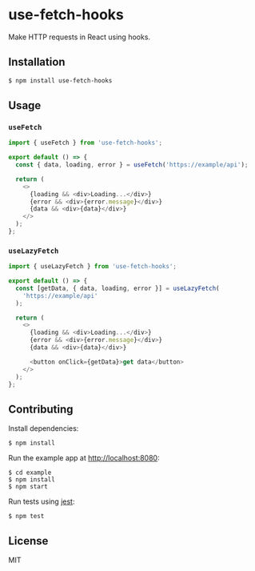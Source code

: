 # use-fetch-hooks

Make HTTP requests in React using hooks.

## Installation

```sh
$ npm install use-fetch-hooks
```

## Usage

### `useFetch`

```js
import { useFetch } from 'use-fetch-hooks';

export default () => {
  const { data, loading, error } = useFetch('https://example/api');

  return (
    <>
      {loading && <div>Loading...</div>}
      {error && <div>{error.message}</div>}
      {data && <div>{data}</div>}
    </>
  );
};
```

### `useLazyFetch`

```js
import { useLazyFetch } from 'use-fetch-hooks';

export default () => {
  const [getData, { data, loading, error }] = useLazyFetch(
    'https://example/api'
  );

  return (
    <>
      {loading && <div>Loading...</div>}
      {error && <div>{error.message}</div>}
      {data && <div>{data}</div>}

      <button onClick={getData}>get data</button>
    </>
  );
};
```

## Contributing

Install dependencies:

```
$ npm install
```

Run the example app at [http://localhost:8080](http://localhost:8080):

```
$ cd example
$ npm install
$ npm start
```

Run tests using [jest](https://github.com/facebook/jest):

```
$ npm test
```

## License

MIT
